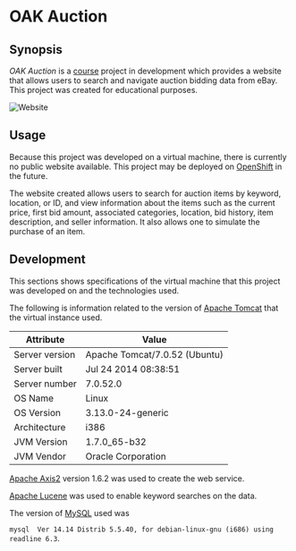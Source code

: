 # OAK Auction

## Synopsis

*OAK Auction* is a [course](https://goo.gl/YDLJTk) project in development
which provides a website that allows users to search and navigate auction
bidding data from eBay. This project was created for educational purposes.

![Website](hub/oak_auction.gif "OAK Auction")

## Usage

Because this project was developed on a virtual machine, there is currently no
public website available. This project may be deployed on
[OpenShift](https://www.openshift.com/) in the future.

The website created allows users to search for auction items by keyword,
location, or ID, and view information about the items such as the current
price, first bid amount, associated categories, location, bid history, item
description, and seller information. It also allows one to simulate the
purchase of an item.

## Development

This sections shows specifications of the virtual machine that this project
was developed on and the technologies used.

The following is information related to the version of
[Apache Tomcat](http://tomcat.apache.org/) that the virtual instance used.

| Attribute      | Value                         |
| -------------- | ----------------------------- |
| Server version | Apache Tomcat/7.0.52 (Ubuntu) |
| Server built   | Jul 24 2014 08:38:51          |
| Server number  | 7.0.52.0                      |
| OS Name        | Linux                         |
| OS Version     | 3.13.0-24-generic             |
| Architecture   | i386                          |
| JVM Version    | 1.7.0_65-b32                  |
| JVM Vendor     | Oracle Corporation            |

[Apache Axis2](http://axis.apache.org/axis2/java/core/) version 1.6.2 was used
to create the web service.

[Apache Lucene](https://lucene.apache.org/core/) was used to enable keyword
searches on the data.

The version of [MySQL](https://www.mysql.com/) used was

`mysql  Ver 14.14 Distrib 5.5.40, for debian-linux-gnu (i686) using readline 6.3`.
